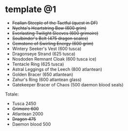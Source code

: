 # template @1

+ ~~Feallan Steeple of the Tactful (quest in DF)~~
+ ~~Nychta's Heartstring Bow (600 grim)~~
+ ~~Everlasting Twilight Sleeves (600 grimoire)~~
+ ~~Soulbinder's Belt (475 dragon scales)~~
+ ~~Gemstone of Swirling Energy (600 grim)~~
+ Wintery Seeker's Vest (600 tusca)
+ Dragonseye Strand (625 tusca)
+ Nosdoden Remnant Cloak (600 tusca ice)
+ Tentacle Ring (625 tusca)
+ Astral Leggings of the Leech (800 atlantean)
+ Golden Bracer (650 atlantean)
+ Zahur's Ring (600 atlantean glass)
+ Gatekeeper Bracer of Chaos (500 daemon blood seals)

Totale:
+ Tusca 2450
+ ~~Grimoire 600~~
+ Atlantean 2000
+ ~~Dragon 475~~
+ Daemon blood 500


